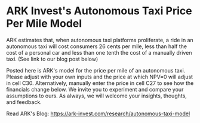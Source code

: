 # ARK Invest's Autonomous Taxi Price Per Mile Model
ARK estimates that, when autonomous taxi platforms proliferate, a ride in an autonomous taxi will cost consumers 26 cents per mile, less than half the cost of a personal car and less than one tenth the cost of a manually driven taxi. (See link to our blog post below) 

Posted here is ARK's model for the price per mile of an autonomous taxi. Please adjust with your own inputs and the price at which NPV=0 will adjust in cell C30. Alternatively, manually enter the price in cell C27 to see how the financials change below. We invite you to experiment and compare your assumptions to ours. As always, we will welcome your insights, thoughts, and feedback.

Read ARK's Blog: https://ark-invest.com/research/autonomous-taxi-model


